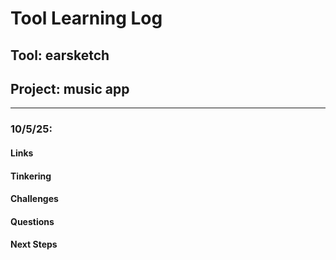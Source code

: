 # Tool Learning Log

## Tool: **earsketch**

## Project: **music app**

---

### 10/5/25:
#### Links

#### Tinkering

#### Challenges

#### Questions

#### Next Steps



<!-- 
* Links you used today (websites, videos, etc)
* Things you tried, progress you made, etc
* Challenges, a-ha moments, etc
* Questions you still have
* What you're going to try next
-->
